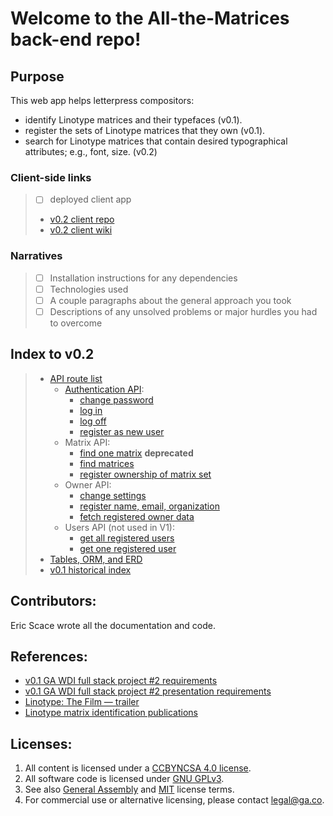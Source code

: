 # Welcome to the All-the-Matrices back-end repo!

## Purpose
This web app helps letterpress compositors:
* identify Linotype matrices and their typefaces (v0.1).
* register the sets of Linotype matrices that they own (v0.1).
* search for Linotype matrices that contain desired typographical attributes; e.g., font, size. (v0.2)

### Client-side links
>   - [ ] deployed client app
>   * [v0.2 client repo](https://github.com/EricLScace/allthemats-ember)
>   * [v0.2 client wiki](https://github.com/EricLScace/allthemats-ember/wiki)

### Narratives
> - [ ] Installation instructions for any dependencies
> - [ ] Technologies used
> - [ ] A couple paragraphs about the general approach you took
> - [ ] Descriptions of any unsolved problems or major hurdles you had to overcome

## Index to v0.2
> * [API route list](https://github.com/EricLScace/All-the-Matrices-back-end/v0-2-api-intro)
>   * [Authentication API](https://github.com/EricLScace/All-the-Matrices-back-end/api-intro):
>     * [change password](https://github.com/EricLScace/All-the-Matrices-back-end/authn-chpwd)
>     * [log in](https://github.com/EricLScace/All-the-Matrices-back-end/authn-login)
>     * [log off](https://github.com/EricLScace/All-the-Matrices-back-end/authn-logoff)
>     * [register as new user](https://github.com/EricLScace/All-the-Matrices-back-end/authn-signup)
>   * Matrix API:
>     * [find one matrix](https://github.com/EricLScace/All-the-Matrices-back-end/matrix-get-one) **deprecated**
>     * [find matrices](https://github.com/EricLScace/All-the-Matrices-back-end/find-matrix)
>     * [register ownership of matrix set](https://github.com/EricLScace/All-the-Matrices-back-end/matrix-own)
>   * Owner API:
>     * [change settings](https://github.com/EricLScace/All-the-Matrices-back-end/owner-chsettings)
>     * [register name, email, organization](https://github.com/EricLScace/All-the-Matrices-back-end/owner-new)
>     * [fetch registered owner data](https://github.com/EricLScace/All-the-Matrices-back-end/owner-show)
>   * Users API (not used in V1):
>     * [get all registered users](https://github.com/EricLScace/All-the-Matrices-back-end/users-get-all)
>     * [get one registered user](https://github.com/EricLScace/All-the-Matrices-back-end/users-get-one)
> * [Tables, ORM, and ERD](https://github.com/EricLScace/All-the-Matrices-back-end/v0-2-tables)
> * [v0.1 historical index](https://github.com/EricLScace/All-the-Matrices-back-end/v0-1-index)

## Contributors:
Eric Scace wrote all the documentation and code.

## References:
* [v0.1 GA WDI full stack project #2 requirements](https://git.generalassemb.ly/ga-wdi-boston/full-stack-project)
* [v0.1 GA WDI full stack project #2 presentation requirements](https://github.com/ga-wdi-boston/full-stack-project-practice)
* [Linotype: The Film — trailer](https://www.youtube.com/watch?v=avDuKuBNuCk)
* [Linotype matrix identification publications](http://www.circuitousroot.com/artifice/letters/press/compline/typography/matrix/mergenthaler/)

## Licenses:
1. All content is licensed under a [CC­BY­NC­SA 4.0 license](https://github.com/EricLScace/All-the-Matrices-back-end/creative-commons).
1. All software code is licensed under [GNU GPLv3](https://github.com/EricLScace/All-the-Matrices-back-end/gnu).
2. See also [General Assembly](https://github.com/EricLScace/All-the-Matrices-back-end/GA) and [MIT](https://github.com/EricLScace/All-the-Matrices-back-end/MIT) license terms.
2. For commercial use or alternative licensing, please contact legal@ga.co.
